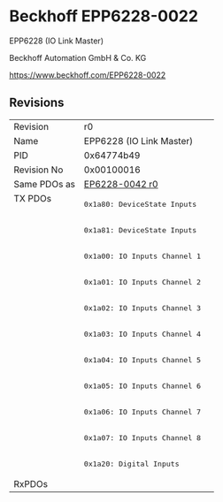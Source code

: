 # Beckhoff EPP6228-0022

EPP6228 (IO Link Master)

Beckhoff Automation GmbH & Co. KG

https://www.beckhoff.com/EPP6228-0022

## Revisions
<table>
<tr>
<td>Revision</td>
<td>r0</td>
</tr>
<tr>
<td>Name</td>
<td>EPP6228 (IO Link Master)</td>
</tr>
<tr>
<td>PID</td>
<td>0x64774b49</td>
</tr>
<tr>
<td>Revision No</td>
<td>0x00100016</td>
</tr>
<tr>
<td>Same PDOs as</td>
<td><a href="EP6228-0042.md">EP6228-0042 r0</a></td>
</tr>
<tr>
<td rowspan=11 valign=top>TX PDOs</td>
<td><pre>0x1a80: DeviceState Inputs</pre></td>
<td></td>
</tr>
<tr>
<td><pre>0x1a81: DeviceState Inputs</pre></td>
</tr>
<tr>
<td><pre>0x1a00: IO Inputs Channel 1</pre></td>
</tr>
<tr>
<td><pre>0x1a01: IO Inputs Channel 2</pre></td>
</tr>
<tr>
<td><pre>0x1a02: IO Inputs Channel 3</pre></td>
</tr>
<tr>
<td><pre>0x1a03: IO Inputs Channel 4</pre></td>
</tr>
<tr>
<td><pre>0x1a04: IO Inputs Channel 5</pre></td>
</tr>
<tr>
<td><pre>0x1a05: IO Inputs Channel 6</pre></td>
</tr>
<tr>
<td><pre>0x1a06: IO Inputs Channel 7</pre></td>
</tr>
<tr>
<td><pre>0x1a07: IO Inputs Channel 8</pre></td>
</tr>
<tr>
<td><pre>0x1a20: Digital Inputs</pre></td>
</tr>
<tr>
<td>RxPDOs</td>
<td></td>
</tr>
</table>
